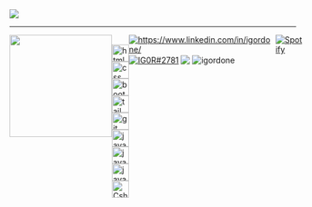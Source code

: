 <img src="https://img.shields.io/static/v1?label=Overview&message=Igor Done&color=3178c6&style=for-the-badge&logo=GitHub">
<br>

<hr>

<div class="stats" style="display:flex;">
  
  <img height="180em" src="https://github-readme-stats.vercel.app/api/top-langs/?username=igordone&theme=dark&text_color=3d7680&title_color=3178c6&hide_border=false&include_all_commits=true&count_private=true&layout=compact&title"/>
  
  <div style="display: inline_block"><br>
  <img alt="html" width="30" src="https://cdn.jsdelivr.net/gh/devicons/devicon/icons/html5/html5-original.svg" />
  <img alt="css" width="30" src="https://cdn.jsdelivr.net/gh/devicons/devicon/icons/css3/css3-original.svg" />
  <img alt="bootstrap" width="30" src="https://cdn.jsdelivr.net/gh/devicons/devicon/icons/bootstrap/bootstrap-original.svg" />
  <img alt="tailwindcss" width="30" src="https://cdn.jsdelivr.net/gh/devicons/devicon/icons/tailwindcss/tailwindcss-plain.svg" />        
  <img alt="git" width="30" src="https://cdn.jsdelivr.net/gh/devicons/devicon/icons/git/git-original.svg"/>
  <img alt="java script" width="30" src="https://cdn.jsdelivr.net/gh/devicons/devicon/icons/javascript/javascript-original.svg" />
  <img alt="java script" width="30" src="https://cdn.jsdelivr.net/gh/devicons/devicon/icons/nodejs/nodejs-original.svg" />
  <img alt="java script" width="30" src="https://cdn.jsdelivr.net/gh/devicons/devicon/icons/java/java-original.svg" />
  <img alt="Csharp" width="30" src="https://cdn.jsdelivr.net/gh/devicons/devicon/icons/csharp/csharp-original.svg" />
</div>

  ##

<div>
  <a href="https://www.linkedin.com/in/igordone/" target="_blank"><img align="center" src="https://img.shields.io/badge/LinkedIn-0077B5?style=for-the-badge&logo=linkedin&logoColor=white" alt="https://www.linkedin.com/in/igordone/"/></a>
  <a href="https://discord.gg/IG0R#2781" target="_blank"><img align="center" src="https://img.shields.io/badge/Discord-7289DA?style=for-the-badge&logo=discord&logoColor=white" alt="IG0R#2781"/></a>
  <a href="mailto:contato@igor.done15"><img align="center" src="https://img.shields.io/badge/Gmail-D14836?style=for-the-badge&logo=gmail&logoColor=white" target="_blank"/></a>
  <img align="center" src="https://komarev.com/ghpvc/?username=igordone&label=Profile%20views&color=0e75b6&style=flat" alt="igordone"/>
</div>

&nbsp;<div align="left">
  [![Spotify](https://novatorem-lac.vercel.app/api/spotify?background_color=0d1117&border_color=ffffff)](https://open.spotify.com/user/igordone)
</div>
